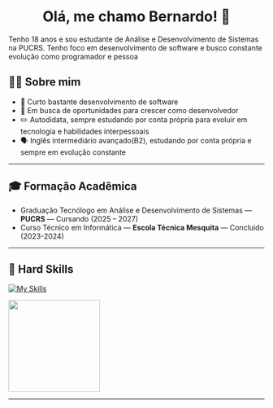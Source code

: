 <h1 align="center">Olá, me chamo Bernardo! 👋</h1>

<p>Tenho 18 anos e sou estudante de Análise e Desenvolvimento de Sistemas na PUCRS. Tenho foco em desenvolvimento de software e busco constante evolução como programador e pessoa</p>

## 👨‍💻 Sobre mim
- 🚀 Curto bastante desenvolvimento de software
- 🎯 Em busca de oportunidades para crescer como desenvolvedor
- ✏️ Autodidata, sempre estudando por conta própria para evoluir em tecnologia e habilidades interpessoais
- 🗣️ Inglês intermediário avançado(B2), estudando por conta própria e sempre em evolução constante

---
## 🎓 Formação Acadêmica
- Graduação Tecnólogo em Análise e Desenvolvimento de Sistemas — **PUCRS** — Cursando (2025 – 2027)
- Curso Técnico em Informática — **Escola Técnica Mesquita** — Concluído (2023-2024)
---
## 🚀 Hard Skills
[![My Skills](https://skillicons.dev/icons?i=java,spring,mysql,c,flutter,dart,python,html,css,js)](https://skillicons.dev) 
<div align="left">
  <img height="180em" src="https://github-readme-stats.vercel.app/api/top-langs/?username=BeSinhorelli&layout=compact&langs_count=10&theme=dark"/>
</div>

---

